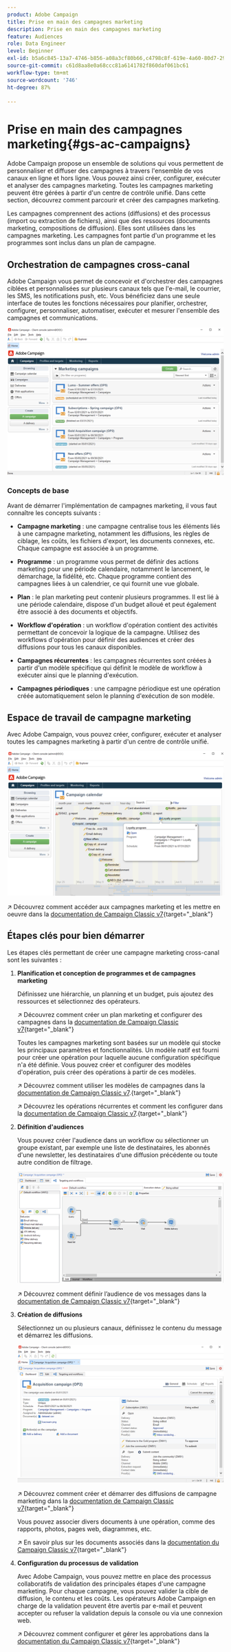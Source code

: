 ```yaml
---
product: Adobe Campaign
title: Prise en main des campagnes marketing
description: Prise en main des campagnes marketing
feature: Audiences
role: Data Engineer
level: Beginner
exl-id: b5a6c845-13a7-4746-b856-a08a3cf80b66,c4798c8f-619e-4a60-80d7-29b9e4c61168
source-git-commit: c61d8aa8e0a68ccc81a6141782f860daf061bc61
workflow-type: tm+mt
source-wordcount: '746'
ht-degree: 87%

---
```


# Prise en main des campagnes marketing{#gs-ac-campaigns}

Adobe Campaign propose un ensemble de solutions qui vous permettent de personnaliser et diffuser des campagnes à travers l&#39;ensemble de vos canaux en ligne et hors ligne. Vous pouvez ainsi créer, configurer, exécuter et analyser des campagnes marketing. Toutes les campagnes marketing peuvent être gérées à partir d&#39;un centre de contrôle unifié. Dans cette section, découvrez comment parcourir et créer des campagnes marketing.

Les campagnes comprennent des actions (diffusions) et des processus (import ou extraction de fichiers), ainsi que des ressources (documents marketing, compositions de diffusion). Elles sont utilisées dans les campagnes marketing. Les campagnes font partie d&#39;un programme et les programmes sont inclus dans un plan de campagne.

## Orchestration de campagnes cross-canal

Adobe Campaign vous permet de concevoir et d&#39;orchestrer des campagnes ciblées et personnalisées sur plusieurs canaux tels que l&#39;e-mail, le courrier, les SMS, les notifications push, etc. Vous bénéficiez dans une seule interface de toutes les fonctions nécessaires pour planifier, orchestrer, configurer, personnaliser, automatiser, exécuter et mesurer l&#39;ensemble des campagnes et communications.

![](assets/campaign-tab.png)

### Concepts de base

Avant de démarrer l&#39;implémentation de campagnes marketing, il vous faut connaître les concepts suivants :

* **Campagne marketing** : une campagne centralise tous les éléments liés à une campagne marketing, notamment les diffusions, les règles de ciblage, les coûts, les fichiers d&#39;export, les documents connexes, etc. Chaque campagne est associée à un programme.

* **Programme** : un programme vous permet de définir des actions marketing pour une période calendaire, notamment le lancement, le démarchage, la fidélité, etc. Chaque programme contient des campagnes liées à un calendrier, ce qui fournit une vue globale.

* **Plan** : le plan marketing peut contenir plusieurs programmes. Il est lié à une période calendaire, dispose d&#39;un budget alloué et peut également être associé à des documents et objectifs.

* **Workflow d&#39;opération** : un workflow d&#39;opération contient des activités permettant de concevoir la logique de la campagne. Utilisez des workflows d&#39;opération pour définir des audiences et créer des diffusions pour tous les canaux disponibles.

* **Campagnes récurrentes** : les campagnes récurrentes sont créées à partir d&#39;un modèle spécifique qui définit le modèle de workflow à exécuter ainsi que le planning d&#39;exécution.

* **Campagnes périodiques** : une campagne périodique est une opération créée automatiquement selon le planning d&#39;exécution de son modèle.

## Espace de travail de campagne marketing

Avec Adobe Campaign, vous pouvez créer, configurer, exécuter et analyser toutes les campagnes marketing à partir d&#39;un centre de contrôle unifié.

![](assets/calendar.png)

↗️ Découvrez comment accéder aux campagnes marketing et les mettre en oeuvre dans la [documentation de Campaign Classic v7](https://experienceleague.adobe.com/docs/campaign-classic/using/orchestrating-campaigns/about-marketing-campaigns/accessing-marketing-campaigns.html?lang=fr#orchestrating-campaigns){target=&quot;_blank&quot;}


## Étapes clés pour bien démarrer

Les étapes clés permettant de créer une campagne marketing cross-canal sont les suivantes :

1. **Planification et conception de programmes et de campagnes marketing**

   Définissez une hiérarchie, un planning et un budget, puis ajoutez des ressources et sélectionnez des opérateurs.

   ↗️ Découvrez comment créer un plan marketing et configurer des campagnes dans la [documentation de Campaign Classic v7](https://experienceleague.adobe.com/docs/campaign-classic/using/orchestrating-campaigns/orchestrate-campaigns/setting-up-marketing-campaigns.html?lang=fr#creating-plan-and-program-hierarchy){target=&quot;_blank&quot;}

   Toutes les campagnes marketing sont basées sur un modèle qui stocke les principaux paramètres et fonctionnalités. Un modèle natif est fourni pour créer une opération pour laquelle aucune configuration spécifique n&#39;a été définie. Vous pouvez créer et configurer des modèles d&#39;opération, puis créer des opérations à partir de ces modèles.

   ↗️ Découvrez comment utiliser les modèles de campagnes dans la [documentation de Campaign Classic v7](https://experienceleague.adobe.com/docs/campaign-classic/using/orchestrating-campaigns/orchestrate-campaigns/marketing-campaign-templates.html?lang=fr#orchestrating-campaigns).{target=&quot;_blank&quot;}

   ↗️ Découvrez les opérations récurrentes et comment les configurer dans la [documentation de Campaign Classic v7](https://experienceleague.adobe.com/docs/campaign-classic/using/orchestrating-campaigns/orchestrate-campaigns/setting-up-marketing-campaigns.html?lang=fr#recurring-and-periodic-campaigns).{target=&quot;_blank&quot;}

1. **Définition d&#39;audiences**

   Vous pouvez créer l&#39;audience dans un workflow ou sélectionner un groupe existant, par exemple une liste de destinataires, les abonnés d&#39;une newsletter, les destinataires d&#39;une diffusion précédente ou toute autre condition de filtrage.

   ![](assets/campaign-wf.png)

   ↗️ Découvrez comment définir l’audience de vos messages dans la [documentation de Campaign Classic v7](https://experienceleague.adobe.com/docs/campaign-classic/using/orchestrating-campaigns/orchestrate-campaigns/marketing-campaign-target.html?lang=fr#orchestrating-campaigns){target=&quot;_blank&quot;}

1. **Création de diffusions**

   Sélectionnez un ou plusieurs canaux, définissez le contenu du message et démarrez les diffusions.

   ![](assets/campaign-dashboard.png)

   ↗️ Découvrez comment créer et démarrer des diffusions de campagne marketing dans la [documentation de Campaign Classic v7](https://experienceleague.adobe.com/docs/campaign-classic/using/orchestrating-campaigns/orchestrate-campaigns/marketing-campaign-deliveries.html?lang=fr#creating-deliveries){target=&quot;_blank&quot;}

   Vous pouvez associer divers documents à une opération, comme des rapports, photos, pages web, diagrammes, etc.

   ↗️ En savoir plus sur les documents associés dans la [documentation du Campaign Classic v7](https://experienceleague.adobe.com/docs/campaign-classic/using/orchestrating-campaigns/orchestrate-campaigns/marketing-campaign-assets.html?lang=fr#adding-documents){target=&quot;_blank&quot;}

1. **Configuration du processus de validation**

   Avec Adobe Campaign, vous pouvez mettre en place des processus collaboratifs de validation des principales étapes d&#39;une campagne marketing. Pour chaque campagne, vous pouvez valider la cible de diffusion, le contenu et les coûts. Les opérateurs Adobe Campaign en charge de la validation peuvent être avertis par e-mail et peuvent accepter ou refuser la validation depuis la console ou via une connexion web.

   ↗️ Découvrez comment configurer et gérer les approbations dans la [documentation du Campaign Classic v7](https://experienceleague.adobe.com/docs/campaign-classic/using/orchestrating-campaigns/orchestrate-campaigns/marketing-campaign-approval.html?lang=fr#orchestrating-campaigns){target=&quot;_blank&quot;}

